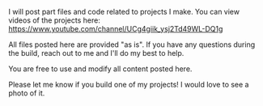 I will post part files and code related to projects I make. You can view videos of the projects here: https://www.youtube.com/channel/UCg4giik_ysj2Td49WL-DQ1g

All files posted here are provided "as is". If you have any questions during the build, reach out to me and I'll do my best to help.

You are free to use and modify all content posted here.

Please let me know if you build one of my projects! I would love to see a photo of it.